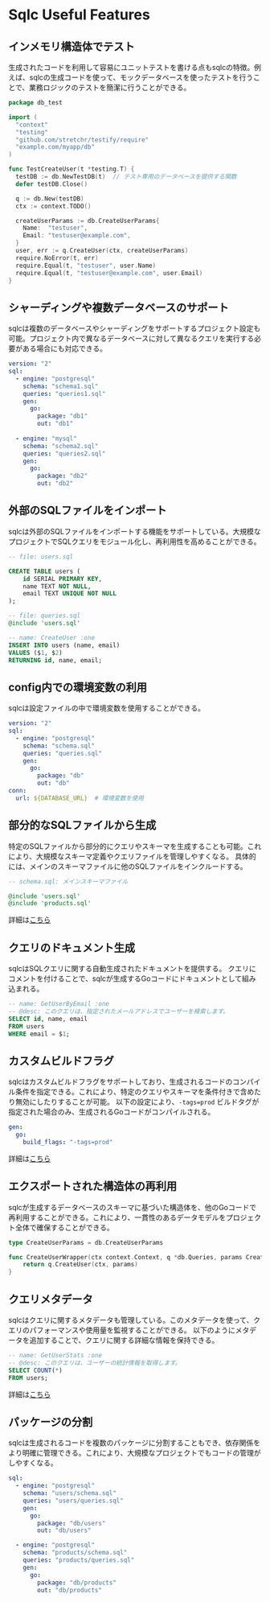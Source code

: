 # Sqlc Useful Features

## インメモリ構造体でテスト

生成されたコードを利用して容易にユニットテストを書ける点もsqlcの特徴。例えば、sqlcの生成コードを使って、モックデータベースを使ったテストを行うことで、業務ロジックのテストを簡潔に行うことができる。

```go
package db_test

import (
  "context"
  "testing"
  "github.com/stretchr/testify/require"
  "example.com/myapp/db"
)

func TestCreateUser(t *testing.T) {
  testDB := db.NewTestDB(t)  // テスト専用のデータベースを提供する関数
  defer testDB.Close()

  q := db.New(testDB)
  ctx := context.TODO()

  createUserParams := db.CreateUserParams{
    Name:  "testuser",
    Email: "testuser@example.com",
  }
  user, err := q.CreateUser(ctx, createUserParams)
  require.NoError(t, err)
  require.Equal(t, "testuser", user.Name)
  require.Equal(t, "testuser@example.com", user.Email)
}
```

## シャーディングや複数データベースのサポート

sqlcは複数のデータベースやシャーディングをサポートするプロジェクト設定も可能。プロジェクト内で異なるデータベースに対して異なるクエリを実行する必要がある場合にも対応できる。

```yml
version: "2"
sql:
  - engine: "postgresql"
    schema: "schema1.sql"
    queries: "queries1.sql"
    gen:
      go: 
        package: "db1"
        out: "db1"
  
  - engine: "mysql"
    schema: "schema2.sql"
    queries: "queries2.sql"
    gen:
      go: 
        package: "db2"
        out: "db2"
```

## 外部のSQLファイルをインポート

sqlcは外部のSQLファイルをインポートする機能をサポートしている。大規模なプロジェクトでSQLクエリをモジュール化し、再利用性を高めることができる。

```sql
-- file: users.sql

CREATE TABLE users (
    id SERIAL PRIMARY KEY,
    name TEXT NOT NULL,
    email TEXT UNIQUE NOT NULL
);

-- file: queries.sql
@include 'users.sql'

-- name: CreateUser :one
INSERT INTO users (name, email) 
VALUES ($1, $2)
RETURNING id, name, email;
```

## config内での環境変数の利用

sqlcは設定ファイルの中で環境変数を使用することができる。

```yml
version: "2"
sql:
  - engine: "postgresql"
    schema: "schema.sql"
    queries: "queries.sql"
    gen:
      go:
        package: "db"
        out: "db"
conn:
  url: ${DATABASE_URL}  # 環境変数を使用
```

## 部分的なSQLファイルから生成

特定のSQLファイルから部分的にクエリやスキーマを生成することも可能。これにより、大規模なスキーマ定義やクエリファイルを管理しやすくなる。
具体的には、メインのスキーマファイルに他のSQLファイルをインクルードする。

```sql
-- schema.sql: メインスキーマファイル

@include 'users.sql'
@include 'products.sql'
```

詳細は[こちら](./use-partial-sql.md)

## クエリのドキュメント生成

sqlcはSQLクエリに関する自動生成されたドキュメントを提供する。
クエリにコメントを付けることで、sqlcが生成するGoコードにドキュメントとして組み込まれる。

```sql
-- name: GetUserByEmail :one
-- @desc: このクエリは、指定されたメールアドレスでユーザーを検索します。
SELECT id, name, email
FROM users
WHERE email = $1;
```

## カスタムビルドフラグ

sqlcはカスタムビルドフラグをサポートしており、生成されるコードのコンパイル条件を指定できる。これにより、特定のクエリやスキーマを条件付きで含めたり無効にしたりすることが可能。
以下の設定により、`-tags=prod` ビルドタグが指定された場合のみ、生成されるGoコードがコンパイルされる。

```yml
gen:
  go:
    build_flags: "-tags=prod"
```

詳細は[こちら](./custom-build-flag.md)

## エクスポートされた構造体の再利用

sqlcが生成するデータベースのスキーマに基づいた構造体を、他のGoコードで再利用することができる。これにより、一貫性のあるデータモデルをプロジェクト全体で確保することができる。

```go
type CreateUserParams = db.CreateUserParams

func CreateUserWrapper(ctx context.Context, q *db.Queries, params CreateUserParams) (db.User, error) {
    return q.CreateUser(ctx, params)
}
```

## クエリメタデータ

sqlcはクエリに関するメタデータも管理している。このメタデータを使って、クエリのパフォーマンスや使用量を監視することができる。
以下のようにメタデータを追加することで、クエリに関する詳細な情報を保持できる。

```sql
-- name: GetUserStats :one
-- @desc: このクエリは、ユーザーの統計情報を取得します。
SELECT COUNT(*)
FROM users;
```

詳細は[こちら](./query-metadata.md)

## パッケージの分割

sqlcは生成されるコードを複数のパッケージに分割することもでき、依存関係をより明確に管理できる。これにより、大規模なプロジェクトでもコードの管理がしやすくなる。

```yml
sql:
  - engine: "postgresql"
    schema: "users/schema.sql"
    queries: "users/queries.sql"
    gen:
      go:
        package: "db/users"
        out: "db/users"

  - engine: "postgresql"
    schema: "products/schema.sql"
    queries: "products/queries.sql"
    gen:
      go:
        package: "db/products"
        out: "db/products"
```
